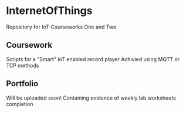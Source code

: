 # InternetOfThings
Repository for IoT Courseworks One and Two

## Coursework
Scripts for a "Smart" IoT enabled record player Achivied using MQTT or TCP methods

## Portfolio
Will be uploaded soon! Containing evidence of weekly lab worksheets completion
